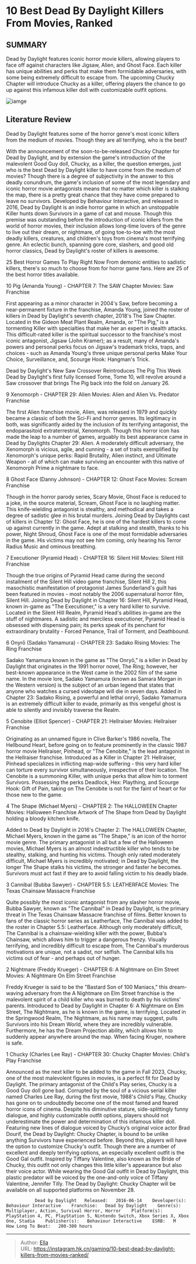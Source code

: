 # 10 Best Dead By Daylight Killers From Movies, Ranked


## SUMMARY 


Dead by Daylight
 features iconic horror movie killers, allowing players to face off against characters like Jigsaw, Alien, and Ghost Face. 
 Each killer has unique abilities and perks that make them formidable adversaries, with some being extremely difficult to escape from. 
 The upcoming 
Chucky Chapter
 will introduce Chucky as a killer, offering players the chance to go up against this infamous killer doll with customizable outfit options. 

![iamge](https://static1.srcdn.com/wordpress/wp-content/uploads/2023/11/10-best-dead-by-daylight-killers-from-movies-ranked.jpg)

## Literature Review

Dead by Daylight features some of the horror genre&#39;s most iconic killers from the medium of movies. Though they are all terrifying, who is the best?




With the announcement of the soon-to-be-released Chucky Chapter for Dead by Daylight, and by extension the game&#39;s introduction of the malevolent Good Guy doll, Chucky, as a killer, the question emerges, just who is the best Dead by Daylight killer to have come from the medium of movies? Though there is a degree of subjectivity in the answer to this deadly conundrum, the game&#39;s inclusion of some of the most legendary and iconic horror movie antagonists means that no matter which killer is stalking the map, there is a pretty great chance that they have come prepared to leave no survivors.
Developed by Behaviour Interactive, and released in 2016, Dead by Daylight is an indie horror game in which an unstoppable Killer hunts down Survivors in a game of cat and mouse. Though this premise was outstanding before the introduction of iconic killers from the world of horror movies, their inclusion allows long-time lovers of the genre to live out their dream, or nightmare, of going toe-to-toe with the most deadly killers, creatures, and children&#39;s toys from cinema&#39;s most terrifying genre. An eclectic bunch, spanning gore core, slashers, and good old horror classics, Dead by Daylight&#39;s roster of killers is awesome.
            
 
 25 Best Horror Games To Play Right Now 
From demonic entities to sadistic killers, there&#39;s so much to choose from for horror game fans. Here are 25 of the best horror titles available.












 








 10  Pig (Amanda Young) - CHAPTER 7: The SAW Chapter 
Movies: Saw Franchise
        

First appearing as a minor character in 2004&#39;s Saw, before becoming a near-permanent fixture in the franchise, Amanda Young, joined the roster of killers in Dead by Daylight&#39;s seventh chapter, 2018&#39;s The Saw Chapter. Located in the Gideon Meat Plant Realm, Amanda, or &#34;The Pig,&#34; is a tormenting Killer with specialties that make her an expert in stealth attacks. This difficult-rated killer is the spiritual successor to the franchise&#39;s most iconic antagonist, Jigsaw (John Kramer); as a result, many of Amanda&#39;s powers and personal perks focus on Jigsaw&#39;s trademark tricks, traps, and choices - such as Amanda Young&#39;s three unique personal perks Make Your Choice, Surveillance, and, Scourge Hook: Hangman&#39;s Trick.
            
 
 Dead by Daylight&#39;s New Saw Crossover Reintroduces The Pig This Week 
Dead by Daylight&#39;s first fully licensed Tome, Tome 10, will revolve around a Saw crossover that brings The Pig back into the fold on January 26.








 9  Xenomorph - CHAPTER 29: Alien 
Movies: Alien and Alien Vs. Predator Franchise
        

The first Alien franchise movie, Alien, was released in 1979 and quickly became a classic of both the Sci-Fi and horror genres. Its legitimacy in both, was significantly aided by the inclusion of its terrifying antagonist, the endoparasitoid extraterrestrial, Xenomorph. Though this horror icon has made the leap to a number of games, arguably its best appearance came in Dead by Daylights Chapter 29: Alien. A moderately difficult adversary, the Xenomorph is vicious, agile, and cunning - a set of traits exemplified by Xenomorph&#39;s unique perks: Rapid Brutality, Alien instinct, and Ultimate Weapon - all of which can make surviving an encounter with this native of Xenomorph Prime a nightmare to face.





 8  Ghost Face (Danny Johnson) - CHAPTER 12: Ghost Face 
Movies: Scream Franchise
        

Though in the horror parody series, Scary Movie, Ghost Face is reduced to a joke, in the source material, Scream, Ghost Face is no laughing matter. This knife-wielding antagonist is stealthy, and methodical and takes a degree of sadistic glee in his brutal murders. Joining Dead by Daylights cast of killers in Chapter 12: Ghost Face, he is one of the hardest killers to come up against currently in the game. Adept at stalking and stealth, thanks to his power, Night Shroud, Ghost Face is one of the most formidable adversaries in the game. His victims may not see him coming, only hearing his Terror Radius Music and ominous breathing.





 7  Executioner (Pyramid Head) - CHAPTER 16: Silent Hill 
Movies: Silent Hill Franchise
        

Though the true origins of Pyramid Head came during the second installment of the Silent Hill video game franchise, Silent Hill 2, this masochistic manifestation of protagonist James Sunderland&#39;s guilt has been featured in movies - most notably the 2006 supernatural horror film, Silent Hill. Joining Dead by Daylight in Chapter 16: Silent Hill, Pyramid Head, known in-game as &#34;The Executioner,&#34; is a very hard killer to survive. Located in the Silent Hill Realm, Pyramid Head&#39;s abilities in-game are the stuff of nightmares. A sadistic and merciless executioner, Pyramid Head is obsessed with dispensing pain; its perks speak of its penchant for extraordinary brutality - Forced Penance, Trail of Torment, and Deathbound.





 6  Onyrō (Sadako Yamamura) - CHAPTER 23: Sadako Rising 
Movies: The Ring Franchise
        

Sadako Yamamura known in the game as &#34;The Onryō,&#34; is a killer in Dead by Daylight that originates in the 1991 horror novel, The Ring; however, her best-known appearance in the West came in the 2002 film of the same name. In the movie lore, Sadako Yamamura (known as Samara Morgan in the Western version) is the subject of an urban legend that states that anyone who watches a cursed videotape will die in seven days. Added in Chapter 23: Sadako Rising, a powerful and lethal onryō, Sadako Yamamura is an extremely difficult killer to evade, primarily as this vengeful ghost is able to silently and invisibly traverse the Realm.





 5  Cenobite (Elliot Spencer) - CHAPTER 21: Hellraiser 
Movies: Hellraiser Franchise
        

Originating as an unnamed figure in Clive Barker&#39;s 1986 novella, The Hellbound Heart, before going on to feature prominently in the classic 1987 horror movie Hellraiser, Pinhead, or &#34;The Cenobite,&#34; is the lead antagonist in the Hellraiser franchise. Introduced as a Killer in Chapter 21: Hellraiser, Pinhead specializes in inflicting map-wide suffering - this very hard killer can torture every survivor simultaneously, irrespective of their location. The Cenobite is a summoning Killer, with unique perks that allow him to torment Survivors. Possessing the perks Deadlock, Hex: Plaything, and Scourge Hook: Gift of Pain, taking on The Cenobite is not for the faint of heart or for those new to the game.





 4  The Shape (Michael Myers) - CHAPTER 2: The HALLOWEEN Chapter 
Movies: Halloween Franchise
       Artwork of The Shape from Dead by Daylight holding a bloody kitchen knife.   

Added to Dead by Daylight in 2016&#39;s Chapter 2: The HALLOWEEN Chapter, Michael Myers, known in the game as &#34;The Shape,&#34; is an icon of the horror movie genre. The primary antagonist in all but a few of the Halloween movies, Michael Myers is an almost indestructible killer who tends to be stealthy, stalking, and hunting his victims. Though only rated moderately difficult, Michael Myers is incredibly motivated; in Dead by Daylight, the longer The Shape stalks his victims, the stronger and faster he becomes. Survivors must act fast if they are to avoid falling victim to his deadly blade.





 3  Cannibal (Bubba Sawyer) - CHAPTER 5.5: LEATHERFACE 
Movies: The Texas Chainsaw Massacre Franchise


 







Quite possibly the most iconic antagonist from any slasher horror movie, Bubba Sawyer, known as &#34;The Cannibal&#34; in Dead by Daylight, is the primary threat in The Texas Chainsaw Massacre franchise of films. Better known to fans of the classic horror series as Leatherface, The Cannibal was added to the roster in Chapter 5.5: Leatherface. Although only moderately difficult, The Cannibal is a chainsaw-wielding killer with the power, Bubba&#39;s Chainsaw, which allows him to trigger a dangerous frenzy. Visually terrifying, and incredibly difficult to escape from, The Cannibal&#39;s murderous motivations are unique, not a sadist, nor selfish. The Cannibal kills his victims out of fear - and perhaps out of hunger.





 2  Nightmare (Freddy Krueger) - CHAPTER 6: A Nightmare on Elm Street 
Movies: A Nightmare On Elm Street Franchise


 







Freddy Krueger is said to be the &#34;Bastard Son of 100 Maniacs,&#34; this dream-waving adversary from the A Nightmare on Elm Street franchise is the malevolent spirit of a child killer who was burned to death by his victims&#39; parents. Introduced to Dead by Daylight in Chapter 6: A Nightmare on Elm Street, The Nightmare, as he is known in the game, is terrifying. Located in the Springwood Realm, The Nightmare, as his name may suggest, pulls Survivors into his Dream World, where they are incredibly vulnerable. Furthermore, he has the Dream Projection ability, which allows him to suddenly appear anywhere around the map. When facing Kruger, nowhere is safe.





 1  Chucky (Charles Lee Ray) - CHAPTER 30: Chucky Chapter 
Movies: Child&#39;s Play Franchise


 







Announced as the next killer to be added to the game in Fall 2023, Chucky, one of the most malevolent figures in movies, is a perfect fit for Dead by Daylight. The primary antagonist of the Child&#39;s Play series, Chucky is a Good Guy doll gone bad. Corrupted by the soul of a vicious serial killer named Charles Lee Ray, during the first movie, 1988&#39;s Child&#39;s Play, Chucky has gone on to undoubtedly become one of the most famed and feared horror icons of cinema. Despite his diminutive stature, side-splittingly funny dialogue, and highly customizable outfit options, players should not underestimate the power and determination of this infamous killer doll.
Featuring new lines of dialogue voiced by Chucky’s original voice actor Brad Dourif, the Dead by Daylight: Chucky Chapter, is bound to be unlike anything Survivors have experienced before. Beyond this, players will have the option to customize Chucky&#39;s outfit. Though there are a number of excellent and deeply terrifying options, an especially excellent outfit is the Good Gal outfit. Inspired by Tiffany Valentine, also known as the Bride of Chucky, this outfit not only changes this little killer&#39;s appearance but also their voice actor. While wearing the Good Gal outfit in Dead by Daylight, this plastic predator will be voiced by the one-and-only voice of Tiffany Valentine, Jennifer Tilly.
The Dead by Daylight: Chucky Chapter will be available on all supported platforms on November 28. 

               Dead by Daylight   Released:   2016-06-14    Developer(s):   Behaviour Interactive    Franchise:   Dead by Daylight    Genre(s):   Multiplayer, Action, Survival Horror, Horror    Platform(s):   PlayStation 4, PC, PlayStation 5, Nintendo Switch, Xbox Series X, Xbox One, Stadia    Publisher(s):   Behaviour Interactive    ESRB:   M    How Long To Beat:   200-300 hours      

---

> Author: [Ella](https://instagram.hk.cn/)  
> URL: https://instagram.hk.cn/gaming/10-best-dead-by-daylight-killers-from-movies-ranked/  

